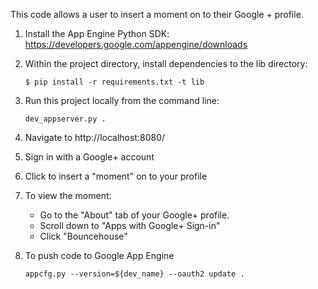 This code allows a user to insert a moment on to their Google + profile.

1. Install the App Engine Python SDK: https://developers.google.com/appengine/downloads

2. Within the project directory, install dependencies to the lib directory:
	
	```
	$ pip install -r requirements.txt -t lib
	```

3. Run this project locally from the command line:

	```
	dev_appserver.py .
	```

4. Navigate to http://localhost:8080/

5. Sign in with a Google+ account

6. Click to insert a "moment" on to your profile

7. To view the moment:
	- Go to the "About" tab of your Google+ profile.
	- Scroll down to "Apps with Google+ Sign-in"
	- Click "Bouncehouse"

8. To push code to Google App Engine

	```
	appcfg.py --version=${dev_name} --oauth2 update .
	```